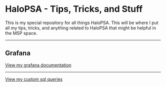 # HaloPSA - Tips, Tricks, and Stuff

This is my special repository for all things HaloPSA. This will be where I put
all my tips, tricks, and anything related to HaloPSA that might be helpful in the
MSP space.

---

## Grafana

[View my grafana documentation](./grafana/README.md)

---

[View my custom sql queries](./queries/README.md)